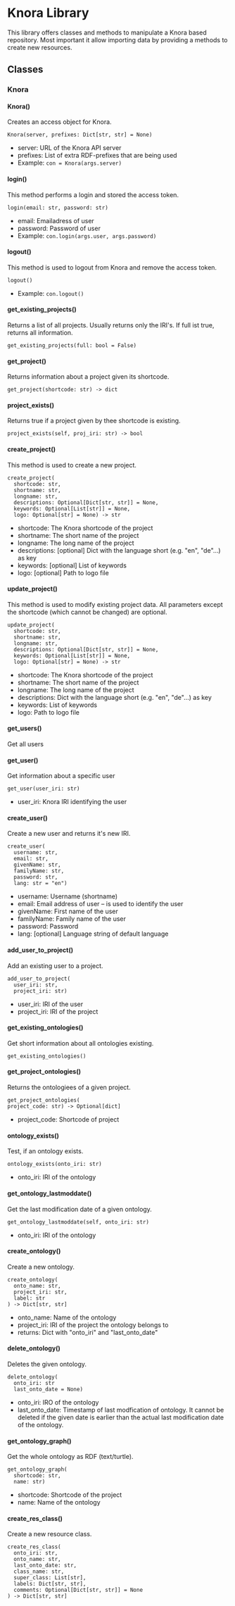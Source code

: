 # Knora Library

This library offers classes and methods to manipulate a Knora based repository.
Most important it allow importing data by providing a methods to create new resources.

## Classes

### Knora

#### Knora()  
Creates an access object for Knora.  
```python3
Knora(server, prefixes: Dict[str, str] = None)
```  
- server: URL of the Knora API server
- prefixes: List of extra RDF-prefixes that are being used
- Example: ```con = Knora(args.server)```

#### login()  
This method performs a login and stored the access token.  
```python3
login(email: str, password: str)
```  
- email: Emailadress of user
- password: Password of user
- Example: ```con.login(args.user, args.password)```

#### logout()  
This method is used to logout from Knora and remove the access token.  
```python3
logout()
```
- Example: ```con.logout()```

#### get_existing_projects()  
Returns a list of all projects. Usually returns only the IRI's. If full ist true, returns all information.  
```python3
get_existing_projects(full: bool = False)
```  

#### get_project()  
Returns information about a project given its shortcode.  
```python3
get_project(shortcode: str) -> dict
```  

#### project_exists()  
Returns true if a project given by thee shortcode is existing.  
```python3
project_exists(self, proj_iri: str) -> bool
```  

#### create_project() 
This method is used to create a new project.  
```python3
create_project(
  shortcode: str,
  shortname: str,
  longname: str,
  descriptions: Optional[Dict[str, str]] = None,
  keywords: Optional[List[str]] = None,
  logo: Optional[str] = None) -> str
```
- shortcode: The Knora shortcode of the project
- shortname: The short name of the project
- longname: The long name of the project
- descriptions: [optional] Dict with the language short (e.g. "en", "de"...) as key
- keywords: [optional] List of keywords
- logo: [optional] Path to logo file


#### update_project()
This method is used to modify existing project data. All parameters except the shortcode (which cannot be changed)
are optional.  
```python3
update_project(
  shortcode: str,
  shortname: str,
  longname: str,
  descriptions: Optional[Dict[str, str]] = None,
  keywords: Optional[List[str]] = None,
  logo: Optional[str] = None) -> str
```
- shortcode: The Knora shortcode of the project
- shortname: The short name of the project
- longname: The long name of the project
- descriptions: Dict with the language short (e.g. "en", "de"...) as key
- keywords: List of keywords
- logo: Path to logo file
  
#### get_users()
Get all users  

#### get_user()
Get information about a specific user  
```python3
get_user(user_iri: str)
```
- user_iri: Knora IRI identifying the user

#### create_user()
Create a new user and returns it's new IRI.  
```python3
create_user(
  username: str,
  email: str,
  givenName: str,
  familyName: str,
  password: str,
  lang: str = "en")
```
- username: Username (shortname)
- email: Email address of user – is used to identify the user
- givenName: First name of the user
- familyName: Family name of the user
- password: Password
- lang: [optional] Language string of default language

#### add_user_to_project()
Add an existing user to a project.  
```python3
add_user_to_project(
  user_iri: str,
  project_iri: str)
```
- user_iri: IRI of the user
- project_iri: IRI of the project

#### get_existing_ontologies()
Get short information about all ontologies existing.  
```python3
get_existing_ontologies()
```

#### get_project_ontologies()
Returns the ontologiees of a given project.  
```python3
get_project_ontologies(
project_code: str) -> Optional[dict]
```
- project_code: Shortcode of project

#### ontology_exists()
Test, if an ontology exists.  
```python3
ontology_exists(onto_iri: str)
```
- onto_iri: IRI of the ontology

#### get_ontology_lastmoddate()
Get the last modification date of a given ontology.  
```python3
get_ontology_lastmoddate(self, onto_iri: str)
```
- onto_iri: IRI of the ontology

#### create_ontology()
Create a new ontology.  
```python3
create_ontology(
  onto_name: str,
  project_iri: str,
  label: str
) -> Dict[str, str]
```
- onto_name: Name of the ontology
- project_iri: IRI of the project the ontology belongs to
- returns: Dict with "onto_iri" and "last_onto_date"

#### delete_ontology()
Deletes the given ontology.  
```python3
delete_ontology(
  onto_iri: str
  last_onto_date = None)
```
- onto_iri: IRO of the ontology
- last_onto_date: Timestamp of last modfication of ontology. It cannot
be deleted if the given date is earlier than the actual last modification
date of the ontology.

#### get_ontology_graph()
Get the whole ontology as RDF (text/turtle).  
```python3
get_ontology_graph(
  shortcode: str,
  name: str)
```
- shortcode: Shortcode of the project
- name: Name of the ontology

#### create_res_class()
Create a new resource class.  
``` python3
create_res_class(
  onto_iri: str,
  onto_name: str,
  last_onto_date: str,
  class_name: str,
  super_class: List[str],
  labels: Dict[str, str],
  comments: Optional[Dict[str, str]] = None
) -> Dict[str, str]
```

